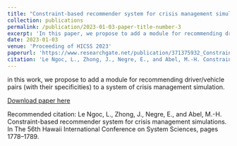 ```yaml
---
title: "Constraint-based recommender system for crisis management simulations"
collection: publications
permalink: /publication/2023-01-03-paper-title-number-3
excerpt: 'In this paper, we propose to add a module for recommending driver/vehicle pairs (with their specificities) to a system of crisis management simulation.'
date: 2023-01-03
venue: 'Proceeding of HICSS 2023'
paperurl: 'https://www.researchgate.net/publication/371375932_Constraint-based_recommender_system_for_crisis_management_simulations'
citation: 'Le Ngoc, L., Zhong, J., Negre, E., and Abel, M.-H. Constraint-based recommender system for crisis management simulations. In The 56th Hawaii International Conference on System Sciences, pages 1778–1789.'
---
```

in this work, we propose to add a module for recommending driver/vehicle pairs (with their specificities) to a system of crisis management simulation.

[Download paper here](https://www.researchgate.net/publication/371375932_Constraint-based_recommender_system_for_crisis_management_simulations)

Recommended citation: Le Ngoc, L., Zhong, J., Negre, E., and Abel, M.-H. Constraint-based recommender system for crisis management simulations. In The 56th Hawaii International Conference on System Sciences, pages 1778–1789.
